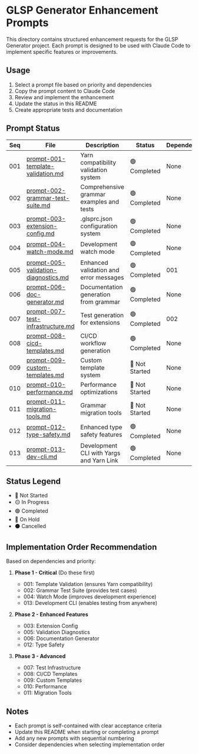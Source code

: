 # GLSP Generator Enhancement Prompts

This directory contains structured enhancement requests for the GLSP Generator project. Each prompt is designed to be used with Claude Code to implement specific features or improvements.

## Usage

1. Select a prompt file based on priority and dependencies
2. Copy the prompt content to Claude Code
3. Review and implement the enhancement
4. Update the status in this README
5. Create appropriate tests and documentation

## Prompt Status

| Seq | File | Description | Status | Dependencies | Priority |
|-----|------|-------------|---------|--------------|----------|
| 001 | [prompt-001-template-validation.md](prompt-001-template-validation.md) | Yarn compatibility validation system | 🟢 Completed | None | HIGH |
| 002 | [prompt-002-grammar-test-suite.md](prompt-002-grammar-test-suite.md) | Comprehensive grammar examples and tests | 🟢 Completed | None | HIGH |
| 003 | [prompt-003-extension-config.md](prompt-003-extension-config.md) | .glsprc.json configuration system | 🟢 Completed | None | MEDIUM |
| 004 | [prompt-004-watch-mode.md](prompt-004-watch-mode.md) | Development watch mode | 🟢 Completed | None | HIGH |
| 005 | [prompt-005-validation-diagnostics.md](prompt-005-validation-diagnostics.md) | Enhanced validation and error messages | 🟢 Completed | 001 | MEDIUM |
| 006 | [prompt-006-doc-generator.md](prompt-006-doc-generator.md) | Documentation generation from grammar | 🟢 Completed | None | MEDIUM |
| 007 | [prompt-007-test-infrastructure.md](prompt-007-test-infrastructure.md) | Test generation for extensions | 🟢 Completed | 002 | LOW |
| 008 | [prompt-008-cicd-templates.md](prompt-008-cicd-templates.md) | CI/CD workflow generation | 🟢 Completed | None | LOW |
| 009 | [prompt-009-custom-templates.md](prompt-009-custom-templates.md) | Custom template system | 🔴 Not Started | None | LOW |
| 010 | [prompt-010-performance.md](prompt-010-performance.md) | Performance optimizations | 🔴 Not Started | None | LOW |
| 011 | [prompt-011-migration-tools.md](prompt-011-migration-tools.md) | Grammar migration tools | 🔴 Not Started | None | LOW |
| 012 | [prompt-012-type-safety.md](prompt-012-type-safety.md) | Enhanced type safety features | 🟢 Completed | None | MEDIUM |
| 013 | [prompt-013-dev-cli.md](prompt-013-dev-cli.md) | Development CLI with Yargs and Yarn Link | 🟢 Completed | None | HIGH |

## Status Legend

- 🔴 Not Started
- 🟡 In Progress
- 🟢 Completed
- 🔵 On Hold
- ⚫ Cancelled

## Implementation Order Recommendation

Based on dependencies and priority:

1. **Phase 1 - Critical** (Do these first)
   - 001: Template Validation (ensures Yarn compatibility)
   - 002: Grammar Test Suite (provides test cases)
   - 004: Watch Mode (improves development experience)
   - 013: Development CLI (enables testing from anywhere)

2. **Phase 2 - Enhanced Features**
   - 003: Extension Config
   - 005: Validation Diagnostics
   - 006: Documentation Generator
   - 012: Type Safety

3. **Phase 3 - Advanced**
   - 007: Test Infrastructure
   - 008: CI/CD Templates
   - 009: Custom Templates
   - 010: Performance
   - 011: Migration Tools

## Notes

- Each prompt is self-contained with clear acceptance criteria
- Update this README when starting or completing a prompt
- Add any new prompts with sequential numbering
- Consider dependencies when selecting implementation order
